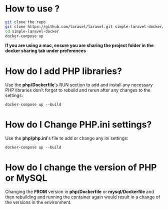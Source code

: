 # How to use ?

```bash
git clone the repo
git clone https://github.com/laravel/laravel.git simple-laravel-docker/app/src
cd simple-laravel-docker
docker-compose up
```

**If you are using a mac, ensure you are sharing the project folder in the docker sharing  tab under preferences**

# How do I add PHP libraries?
Use the **php/Dockerfile**'s RUN section to add and install any necessary PHP libraries
don't forget to rebuild and rerun after any changes to the settings:

`docker-compose up --build`

# How do I Change PHP.ini settings?
Use the **php/php.ini**'s file to add or change any ini settings:

`docker-compose up --build`

# How do I change the version of PHP or MySQL
Changing the **FROM** version in **php/Dockerfile** or **mysql/Dockerfile** and then rebuilding and running the container again would result in a change of the versions in the environment.
